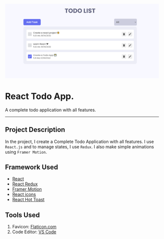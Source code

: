 ![React Todo App](./banner.png)

# React Todo App.

A complete todo application with all features.

---

## Project Description

In the project, I create a Complete Todo Application with all features. I use `React.js` and to manage states, I use `Redux`. I also make simple animations using `Framer Motion`.

## Framework Used

- [React](https://reactjs.org/)
- [React Redux](https://redux.js.org/)
- [Framer Motion](https://framer.com/motion/)
- [React icons](https://react-icons.netlify.com/)
- [React Hot Toast](https://react-hot-toast.com/)

## Tools Used

1. Favicon: [Flaticon.com](https://www.flaticon.com/)
1. Code Editor: [VS Code](https://code.visualstudio.com/)
